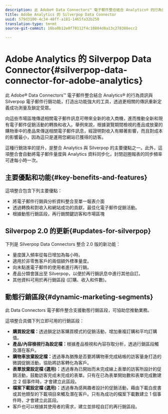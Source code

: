 ```yaml
---
description: 此 Adobe® Data Connectors™ 電子郵件整合結合 Analytics® 的行為資訊與 Silverpop 電子郵件行銷功能，打造出功能強大的工具，透過更相關的傳訊重新定義成功測量及鎖定受眾。
title: Adobe Analytics 的 Silverpop Data Connector
uuid: 579d3100-4c34-48ff-a181-1465fa32b250
translation-type: tm+mt
source-git-commit: 16ba0b12e0f70112f4c10804d0a13c278388ecc2

---
```



# Adobe Analytics 的 Silverpop Data Connector{#silverpop-data-connector-for-adobe-analytics}

此 Adobe® Data Connectors™ 電子郵件整合結合 Analytics® 的行為資訊與 Silverpop 電子郵件行銷功能，打造出功能強大的工具，透過更相關的傳訊重新定義成功測量及鎖定受眾。

向這些市場區塊傳遞相關電子郵件訊息可帶來全新的收入商機，進而推動全新和現有電子郵件促銷活動的轉換和收入。舉例來說，根據瀏覽期間檢視的產品或放棄的購物車中的產品來傳送相關電子郵件訊息，經證明對收入有顯著影響，而且對成本的影響最小，因為這只是運用您網站已獲得的訪客。

這種行銷效率的提升，是整合 Analytics 與 Silverpop 的主要優點之一。此外，這項整合會自動將電子郵件量度與 Analytics 資料同步化，封閉迴圈報表的同步頻率可達每小時一次。

## 主要優點和功能{#key-benefits-and-features}

這項整合包含下列主要優點：

* 將電子郵件行銷與分析資料整合至單一報表介面
* 透過轉換和對收入和網站成功的貢獻，最佳化電子郵件促銷活動。
* 根據動態行銷區段，再行銷關鍵訪客和市場區塊

## Silverpop 2.0 的更新{#updates-for-silverpop}

下列是 Silverpop Data Connectors 整合 2.0 版的新功能：

* 量度匯入頻率從每日增加為每小時。
* 適用於非零售客戶的兩個額外標準量度。
* 向未點進電子郵件的使用者進行再行銷。
* 產品分類會匯出至 Silverpop，以便於再行銷訊息中進行其他自訂。
* 其他資料可用於再行銷區段 (訂購、收入和件數)。

## 動態行銷區段{#dynamic-marketing-segments}

此 Data Connectors 電子郵件整合支援動態行銷區段，可協助您推動業務。

這項整合具備下列立即可用的行銷區段：

* **購買設定檔：**&#x200B;透過鎖定訪客購買模式的促銷活動，增加重複訂購和平均訂購值。
* **產品/內容檢視行為設定檔：**&#x200B;根據產品檢視和內容存取分析，透過行銷區段觸及潛在客戶。
* **購物車放棄設定檔：**&#x200B;透過專為猶豫是否要將購物車完成結帳的訪客量身打造的微調促銷活動，協助將訪客轉化為客戶。
* **表單放棄設定檔 (選用)：**&#x200B;透過專為已開始而未完成線上表單的訪客所設計的促銷活動，鼓勵訪客完成未完成的表單。只有在已為表單開始數和表單完成數建立 2 個事件時，才會建立此區段。
* **檔案下載設定檔 (選用)：**&#x200B;透過專為感興趣者設計的促銷活動，藉由下載白皮書或其他類型的下載項目來觸及潛在客戶。只有為成功的檔案下載數建立 1 個事件時，才會建立此區段。
* 客戶也可以根據其使用者的需求，建立並排程自訂的再行銷區段。
